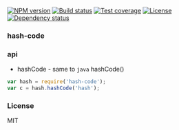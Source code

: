 [![NPM version][npm-img]][npm-url]
[![Build status][travis-img]][travis-url]
[![Test coverage][coveralls-img]][coveralls-url]
[![License][license-img]][license-url]
[![Dependency status][david-img]][david-url]

### hash-code

### api
* hashCode - same to `java` hashCode()

```js
var hash = require('hash-code');
var c = hash.hashCode('hash');
```

### License
MIT

[npm-img]: https://img.shields.io/npm/v/hash-code.svg?style=flat-square
[npm-url]: https://npmjs.org/package/hash-code
[travis-img]: https://img.shields.io/travis/coderhaoxin/hash-code.svg?style=flat-square
[travis-url]: https://travis-ci.org/coderhaoxin/hash-code
[coveralls-img]: https://img.shields.io/coveralls/coderhaoxin/hash-code.svg?style=flat-square
[coveralls-url]: https://coveralls.io/r/coderhaoxin/hash-code?branch=master
[license-img]: http://img.shields.io/badge/license-MIT-green.svg?style=flat-square
[license-url]: http://opensource.org/licenses/MIT
[david-img]: https://img.shields.io/david/coderhaoxin/hash-code.svg?style=flat-square
[david-url]: https://david-dm.org/coderhaoxin/hash-code
